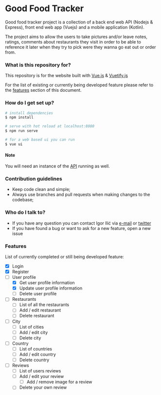 # Good Food Tracker #

Good food tracker project is a collection of a back end web API (Nodejs & Express), front end web app (Vuejs) and a mobile application (Kotlin). 

The project aims to allow the users to take pictures and/or leave notes, ratings, comments about restaurants they visit in order to be able to reference it later when they try to pick were they wanna go eat out or order from. 

### What is this repository for? ###

This repository is for the website built with [Vue.js](https://vuejs.org/) & [Vuetify.js](https://vuetifyjs.com/) 

For the list of existing or currently being developed feature please refer to the [features](#features) section of this document.

### How do I get set up? ###

```bash
# install dependencies
$ npm install

# serve with hot reload at localhost:8080
$ npm run serve

# for a web based ui you can run
$ vue ui
```
 
#### Note

You will need an instance of the [API](https://github.com/gigili/good-food-tracker-api) running as well. 
 
### Contribution guidelines ###

* Keep code clean and simple;
* Always use branches and pull requests when making changes to the codebase;

### Who do I talk to? ###

* If you have any question you can contact Igor Ilić via [e-mail](mailto:github@igorilic.net) or [twitter](https://twitter.com/Gac_BL) 
* If you have found a bug or want to ask for a new feature, open a new issue

### Features ###
List of currently completed or still being developed feature: 

* [x] Login 
* [x] Register
* [ ] User profile
    * [x] Get user profile information
    * [x] Update user profile information
    * [ ] Delete user profile
* [ ] Restaurants
    * [ ] List of all the restaurants
    * [ ] Add / edit restaurant
    * [ ] Delete restaurant
* [ ] City
    * [ ] List of cities 
    * [ ] Add / edit city
    * [ ] Delete city
* [ ] Country
    * [ ] List of countries 
    * [ ] Add / edit country
    * [ ] Delete country
* [ ] Reviews
    * [ ] List of users reviews 
    * [ ] Add / edit your review
        * [ ] Add / remove image for a review
    * [ ] Delete your own review 
